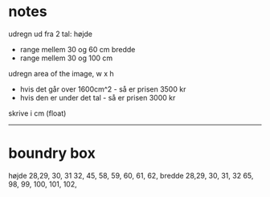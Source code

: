 # notes

udregn ud fra 2 tal:
højde 
- range mellem 30 og 60 cm
bredde 
- range mellem 30 og 100 cm

udregn area of the image, w x h 
- hvis det går over 1600cm^2 - så er prisen 3500 kr
- hvis den er under det tal - så er prisen 3000 kr

skrive i cm (float)

------

# boundry box
højde
28,29,      30, 31 32,    45,    58, 59, 60,    61,  62,
bredde 
28,29,      30, 31, 32    65,    98, 99, 100,  101, 102,

